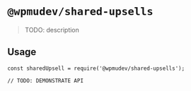 # `@wpmudev/shared-upsells`

> TODO: description

## Usage

```
const sharedUpsell = require('@wpmudev/shared-upsells');

// TODO: DEMONSTRATE API
```
